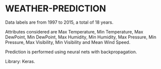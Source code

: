 # WEATHER-PREDICTION
Data labels are from 1997 to 2015, a total of 18 years.

Attributes considered are Max Temperature, Min Temperature, Max DewPoint, Min DewPoint, Max Humidity, Min Humidity, Max Pressure, Min Pressure, Max Visibility, Min Visibility and Mean Wind Speed.

Prediction is performed using neural nets with backpropagation.

Library: Keras.
